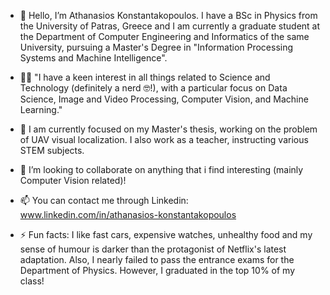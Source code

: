 - 👋 Hello, I’m Athanasios Konstantakopoulos. I have a BSc in Physics from the University of Patras, Greece and I am currently a graduate student at the Department
     of Computer Engineering and Informatics of the same University, pursuing a Master's Degree in "Information Processing Systems and Machine Intelligence".
       
- 👨‍💻 "I have a keen interest in all things related to Science and Technology (definitely a nerd 🤓!), with a particular focus on Data Science, Image and Video Processing, Computer Vision, and Machine Learning."
  
- 🛫 I am currently focused on my Master's thesis, working on the problem of UAV visual localization. I also work as a teacher, instructing various STEM subjects.
  
- 💞️ I’m looking to collaborate on anything that i find interesting (mainly Computer Vision related)!
  
- 📫 You can contact me through Linkedin: www.linkedin.com/in/athanasios-konstantakopoulos

- ⚡ Fun facts: I like fast cars, expensive watches, unhealthy food and my sense of humour is darker than the protagonist of Netflix's latest adaptation. Also, I nearly failed to pass the entrance exams for the Department of Physics.
  However, I graduated in the top 10% of my class!

<!---
AthanasiosKwn/AthanasiosKwn is a ✨ special ✨ repository because its `README.md` (this file) appears on your GitHub profile.
You can click the Preview link to take a look at your changes.
--->
